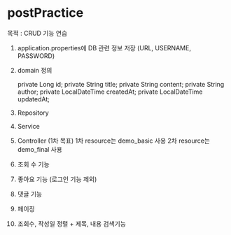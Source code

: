 # postPractice
목적 : CRUD 기능 연습

1. application.properties에 DB 관련 정보 저장 (URL, USERNAME, PASSWORD)
2. domain 정의

    private Long id;
    private String title;
    private String content;
    private String author;
    private LocalDateTime createdAt;
    private LocalDateTime updatedAt;

3. Repository
4. Service
5. Controller (1차 목표)
1차 resource는 demo_basic 사용
2차 resource는 demo_final 사용

6. 조회 수 기능
7. 좋아요 기능 (로그인 기능 제외)
8. 댓글 기능
9. 페이징 
10. 조회수, 작성일 정렬 + 제목, 내용 검색기능